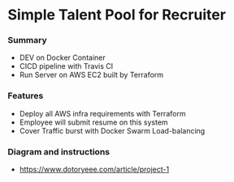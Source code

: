 # Simple Talent Pool for Recruiter
### Summary
+ DEV on Docker Container
+ CICD pipeline with Travis CI
+ Run Server on AWS EC2 built by Terraform
### Features
+ Deploy all AWS infra requirements with Terraform
+ Employee will submit resume on this system
+ Cover Traffic burst with Docker Swarm Load-balancing
### Diagram and instructions
+ https://www.dotoryeee.com/article/project-1